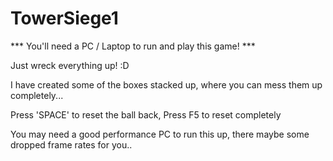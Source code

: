 # TowerSiege1 

*** You'll need a PC / Laptop to run and play this game! ***

Just wreck everything up! :D

I have created some of the boxes stacked up, where you can mess them up completely...


Press 'SPACE' to reset the ball back, Press F5 to reset completely

You may need a good performance PC to run this up, there maybe some dropped frame rates for you..

